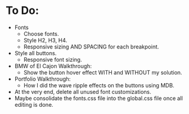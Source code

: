 # To Do:

- Fonts
  - Choose fonts.
  - Style H2, H3, H4.
  - Responsive sizing AND SPACING for each breakpoint.
- Style all buttons.
  - Responsive font sizing.
- BMW of El Cajon Walkthrough:
  - Show the button hover effect WITH and WITHOUT my solution.
- Portfolio Walkthrough:
  - How I did the wave ripple effects on the buttons using MDB.
- At the very end, delete all unused font customizations.
- Maybe consolidate the fonts.css file into the global.css file once all editing is done.